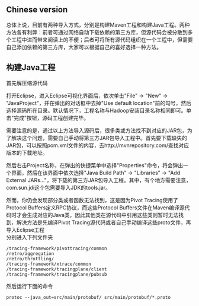 ## Chinese version
总体上说，目前有两种导入方式，分别是构建Maven工程和构建Java工程。两种方法各有利弊：前者可通过网络自动下载依赖的第三方库，但源代码会被分散到多个工程中进而带来阅读上的不便；后者可将所有源代码组织在一个工程中，但需要自己添加依赖的第三方库，大家可以根据自己的喜好选择一种方法。

## 构建Java工程
首先解压缩源代码  

打开Eclipse，进入Eclipse可视化界面后，依次单击"File" -> "New" -> "JavaProject"，并在弹出的对话框中去掉"Use default location"前的勾号，然后选择源码所在目录。默认情况下，工程名称与Hadoop安装目录名称相同即可。单击"完成"按钮，源码工程创建完毕。  

需要注意的是，通过以上方法导入源码后，很多类或方法找不到对应的JAR包，为了解决这个问题，需要自己手动将第三方JAR包导入工程中。首先要下载缺失的JAR包，可以按照pom.xml文件的内容，去http://mvnrepository.com/查找对应版本的下载地址。  

然后右击Project名称，在弹出的快捷菜单中选择"Properties"命令，将会弹出一个界面，然后在该界面中依次选择"Java Build Path" -> "Libraries" -> "Add External JARs..."，将下载的第三方JAR包导入工程。其中，有个地方需要注意，com.sun.jdi这个包需要导入JDK的tools.jar。  

然而，你仍会发现部分类或者函数无法找到，这是因为Pivot Tracing使用了Protocol Buffers定义RPC协议，而这些Protocol Buffers文件在Maven编译源代码时才会生成对应的Java类，因此其他类在源代码中引用这些类则暂时无法找到，解决方法是先编译Pivot Tracing源代码或者自己手动编译这些proto文件，再导入Eclipse工程  
分别进入下列文件夹  
```
/tracing-framework/pivottracing/common
/retro/aggregation
/retro/throttling/
/tracing-framework/xtrace/common
/tracing-framework/tracingplane/client
/tracing-framework/tracingplane/pubsub
```
然后运行下面的命令  
```
protoc --java_out=src/main/protobuf/ src/main/protobuf/*.proto
```

